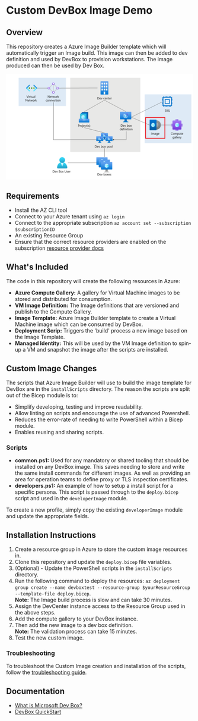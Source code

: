 # Custom DevBox Image Demo

## Overview

This repository creates a Azure Image Builder template which will automatically trigger an Image build. This image can then be added to dev definition and used by DevBox to provision workstations. The image produced can then be used by Dev Box.

![architecture](.img/dev-box-architecture.png)

## Requirements

- Install the AZ CLI tool
- Connect to your Azure tenant using `az login`
- Connect to the appropriate subscription `az account set --subscription $subscriptionID`
- An existing Resource Group
- Ensure that the correct resource providers are enabled on the subscription [resource provider docs](https://learn.microsoft.com/en-us/azure/dev-box/how-to-customize-devbox-azure-image-builder#create-a-windows-image-and-distribute-it-to-azure-compute-gallery)

## What's Included

The code in this repository will create the following resources in Azure:

- **Azure Compute Gallery:** A gallery for Virtual Machine images to be stored and distributed for consumption.
- **VM Image Definition:** The Image definitions that are versioned and publish to the Compute Gallery.
- **Image Template:** Azure Image Builder template to create a Virtual Machine image which can be consumed by DevBox.
- **Deployment Scrip:** Triggers the 'build' process a new image based on the Image Template.
- **Managed Identity:** This will be used by the VM Image definition to spin-up a VM and snapshot the image after the scripts are installed.

## Custom Image Changes

The scripts that Azure Image Builder will use to build the image template for DevBox are in the `installScripts` directory. The reason the scripts are split out of the Bicep module is to:

- Simplify developing, testing and improve readability.
- Allow linting on scripts and encourage the use of advanced Powershell.
- Reduces the error-rate of needing to write PowerShell within a Bicep module.
- Enables reusing and sharing scripts.

### Scripts

- **common.ps1:** Used for any mandatory or shared tooling that should be installed on any DevBox image. This saves needing to store and write the same install commands for different images. As well as providing an area for operation teams to define proxy or TLS inspection certificates.
- **developers.ps1:** An example of how to setup a install script for a specific persona. This script is passed through to the `deploy.bicep` script and used in the `developerImage` module.

To create a new profile, simply copy the existing `developerImage` module and update the appropriate fields.

## Installation Instructions

1. Create a resource group in Azure to store the custom image resources in.
1. Clone this repository and update the `deploy.bicep` file variables.
1. (Optional) - Update the PowerShell scripts in the `installScripts` directory.
1. Run the following command to deploy the resources: `az deployment group create --name devboxtest --resource-group $yourResourceGroup --template-file deploy.bicep`. <br> **Note:** The Image build process is slow and can take 30 minutes.
1. Assign the DevCenter instance access to the Resource Group used in the above steps.
1. Add the compute gallery to your DevBox instance.
1. Then add the new image to a dev box definition. <br> **Note:** The validation process can take 15 minutes.
1. Test the new custom image.

### Troubleshooting

To troubleshoot the Custom Image creation and installation of the scripts, follow the [troubleshooting guide](https://learn.microsoft.com/en-us/azure/virtual-machines/linux/image-builder-troubleshoot).

## Documentation

- [What is Microsoft Dev Box?](https://learn.microsoft.com/en-us/azure/dev-box/overview-what-is-microsoft-dev-box)
- [DevBox QuickStart](https://github.com/luxu-ms/Devbox-ADE-Infra/tree/main)
